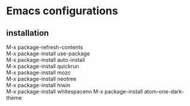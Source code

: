 # Emacs configurations

## installation
   M-x package-refresh-contents  
   M-x package-install <Return> use-package  
   M-x package-install <Return> auto-install  
   M-x package-install <Return> quickrun  
   M-x package-install <Return> mozc  
   M-x package-install <Return> neotree  
   M-x package-install <Return> hiwin  
   M-x package-install <Return> whitespacenn 
   M-x package-install <Return> atom-one-dark-theme  

